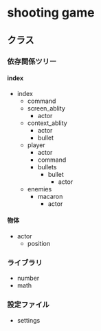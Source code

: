 # shooting game
## クラス
### 依存関係ツリー

#### index
- index
  - command
  - screen_ablity
    - actor
  - context_ablity
    - actor
    - bullet
  - player
    - actor
    - command
    - bullets
      - bullet
        - actor
  - enemies
    - macaron
      - actor

#### 物体
- actor
  - position

### ライブラリ
- number
- math

### 設定ファイル
- settings
